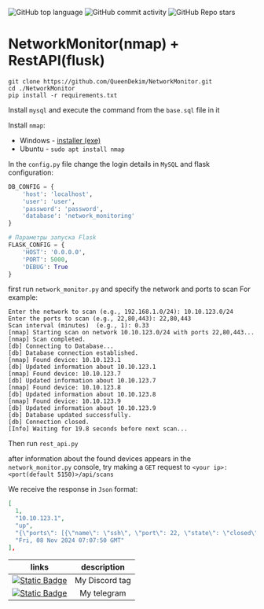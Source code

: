 ![GitHub top language](https://img.shields.io/github/languages/top/QueenDekim/NetworkMonitor)
![GitHub commit activity](https://img.shields.io/github/commit-activity/m/QueenDekim/NetworkMonitor?label=commits)
![GitHub Repo stars](https://img.shields.io/github/stars/QueenDekim/NetworkMonitor)

# NetworkMonitor(nmap) + RestAPI(flusk)

```shell
git clone https://github.com/QueenDekim/NetworkMonitor.git
cd ./NetworkMonitor
pip install -r requirements.txt
```

Install `mysql` and execute the command from the `base.sql` file in it

Install `nmap`:
 - Windows - [installer (exe)](https://nmap.org/dist/nmap-7.95-setup.exe)
 - Ubuntu - `sudo apt install nmap`

In the `config.py` file change the login details in `MySQL` and flask configuration:
```py
DB_CONFIG = {
    'host': 'localhost',
    'user': 'user',
    'password': 'password',
    'database': 'network_monitoring'
}

# Параметры запуска Flask
FLASK_CONFIG = {
    'HOST': '0.0.0.0',
    'PORT': 5000,
    'DEBUG': True
}
```

first run `network_monitor.py` and specify the network and ports to scan
For example:
```shell
Enter the network to scan (e.g., 192.168.1.0/24): 10.10.123.0/24
Enter the ports to scan (e.g., 22,80,443): 22,80,443
Scan interval (minutes)  (e.g., 1): 0.33
[nmap] Starting scan on network 10.10.123.0/24 with ports 22,80,443...
[nmap] Scan completed.
[db] Connecting to Database...
[db] Database connection established.
[nmap] Found device: 10.10.123.1
[db] Updated information about 10.10.123.1
[nmap] Found device: 10.10.123.7
[db] Updated information about 10.10.123.7
[nmap] Found device: 10.10.123.8
[db] Updated information about 10.10.123.8
[nmap] Found device: 10.10.123.9
[db] Updated information about 10.10.123.9
[db] Database updated successfully.
[db] Connection closed.
[Info] Waiting for 19.8 seconds before next scan...
```
Then run `rest_api.py`

after information about the found devices appears in the `network_monitor.py` console, try making a `GET` request to `<your ip>:<port(default 5150)>/api/scans`

We receive the response in `Json` format:
```json
[
  1,
  "10.10.123.1",
  "up",
  "{\"ports\": [{\"name\": \"ssh\", \"port\": 22, \"state\": \"closed\", \"product\": \"\", \"version\": \"\"}, {\"name\": \"http\", \"port\": 80, \"state\": \"closed\", \"product\": \"\", \"version\": \"\"}, {\"name\": \"https\", \"port\": 443, \"state\": \"closed\", \"product\": \"\", \"version\": \"\"}], \"hostname\": \"\"}",
  "Fri, 08 Nov 2024 07:07:50 GMT"
],
```

|                                                links                                                                         |                                 description                                         |
|:----------------------------------------------------------------------------------------------------------------------------:|:-----------------------------------------------------------------------------------:|
|[![Static Badge](https://img.shields.io/badge/Discord-from__russia__with__love-purple)](https://about:blank)                  |                                My Discord tag                                       |
|[![Static Badge](https://img.shields.io/badge/Telegram-%40QueenDek1m-blue)](https://t.me/QueenDek1m)                          |                                  My telegram                                        |
